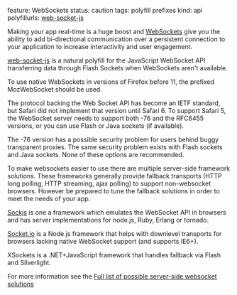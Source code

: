 feature: WebSockets
status: caution
tags: polyfill prefixes
kind: api
polyfillurls: [web-socket-js](https://github.com/gimite/web-socket-js)

Making your app real-time is a huge boost and [WebSockets](http://dev.w3.org/html5/websockets/) give you the ability to add bi-directional communication over a persistent connection to your application to increase interactivity and user engagement.

[web-socket-js](https://github.com/gimite/web-socket-js) is a natural polyfill for the JavaScript WebSocket API transferring data through Flash Sockets when WebSockets aren't available.

To use native WebSockets in versions of Firefox before 11, the prefixed MozWebSocket should be used.

The protocol backing the Web Socket API has become an IETF standard, but Safari did not implement that version until Safari 6. To support Safari 5, the WebSocket server needs to support both -76 and the RFC6455 versions, or you can use Flash or Java sockets (if available).

The -76 version has a possible security problem for users behind buggy transparent proxies. The same security problem exists with Flash sockets and Java sockets. None of these options are recommended.

To make websockets easier to use there are multiple server-side framework solutions. These frameworks generally provide fallback transports (HTTP long polling, HTTP streaming, ajax polling) to support non-websocket browsers. However be prepared to tune the fallback solutions in order to meet the needs of your app. 

[Sockjs](https://github.com/sockjs) is one a framework which emulates the WebSocket API in browsers and has server implementations for node.js, Ruby, Erlang or tornado. 

[Socket.io](http://socket.io/) is a Node.js framework that helps with downlevel transports for browsers lacking native WebSocket support (and supports IE6+).

XSockets is a .NET+JavaScript framework that handles fallback via Flash and Silverlight.

For more information see the [Full list of possible server-side websocket solutions](http://www.leggetter.co.uk/real-time-web-technologies-guide#self-hosted)
